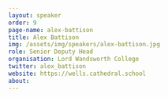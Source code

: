 ```yaml
---
layout: speaker
order: 9
page-name: alex-battison
title: Alex Battison
img: /assets/img/speakers/alex-battison.jpg
role: Senior Deputy Head
organisation: Lord Wandsworth College
twitter: alex_battison
website: https://wells.cathedral.school
about:
---
```


